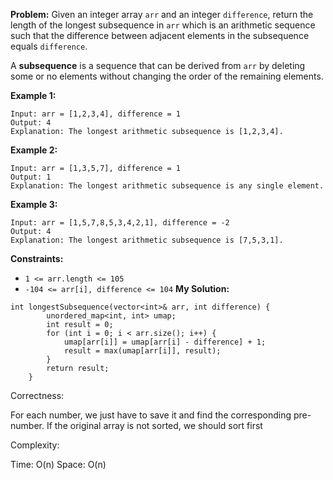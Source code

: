 **Problem:**
Given an integer array `arr` and an integer `difference`, return the length of the longest subsequence in `arr` which is an arithmetic sequence such that the difference between adjacent elements in the subsequence equals `difference`.

A **subsequence** is a sequence that can be derived from `arr` by deleting some or no elements without changing the order of the remaining elements.

 

**Example 1:**

```
Input: arr = [1,2,3,4], difference = 1
Output: 4
Explanation: The longest arithmetic subsequence is [1,2,3,4].
```

**Example 2:**

```
Input: arr = [1,3,5,7], difference = 1
Output: 1
Explanation: The longest arithmetic subsequence is any single element.
```

**Example 3:**

```
Input: arr = [1,5,7,8,5,3,4,2,1], difference = -2
Output: 4
Explanation: The longest arithmetic subsequence is [7,5,3,1].
```

 

**Constraints:**

- `1 <= arr.length <= 105`
- `-104 <= arr[i], difference <= 104`
**My Solution:**
```
int longestSubsequence(vector<int>& arr, int difference) {
        unordered_map<int, int> umap;
        int result = 0;
        for (int i = 0; i < arr.size(); i++) {
            umap[arr[i]] = umap[arr[i] - difference] + 1;
            result = max(umap[arr[i]], result);
        }
        return result;
    }
```
Correctness:

For each number, we just have to save it and find the corresponding pre-number. If the original array is not sorted, we should sort first

Complexity:

Time: O(n)
Space: O(n)